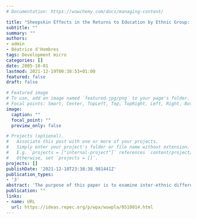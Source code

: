 ```yaml
---
# Documentation: https://wowchemy.com/docs/managing-content/

title: "Sheepskin Effects in the Returns to Education by Ethnic Group: Evidence from Northeastern Brazil"
subtitle: ""
summary: ""
authors: 
- admin
- Béatrice d'Hombres
tags: Development micro
categories: []
date: 2005-10-01
lastmod: 2021-12-19T00:38:53+01:00
featured: false
draft: false

# Featured image
# To use, add an image named `featured.jpg/png` to your page's folder.
# Focal points: Smart, Center, TopLeft, Top, TopRight, Left, Right, BottomLeft, Bottom, BottomRight.
image:
  caption: ""
  focal_point: ""
  preview_only: false

# Projects (optional).
#   Associate this post with one or more of your projects.
#   Simply enter your project's folder or file name without extension.
#   E.g. `projects = ["internal-project"]` references `content/project/deep-learning/index.md`.
#   Otherwise, set `projects = []`.
projects: []
publishDate: '2021-12-18T23:38:38.981441Z'
publication_types:
- '3'
abstract: 'The purpose of this paper is to examine inter-ethnic differences in the returns to education for the three main ethnic groups in the Metropolitan Region of Salvador (MRS), Bahia state, in Northeastern Brazil. Our results suggest that sheepskin effects take the traditional form of an additional return to the completion of a diploma for whites, whereas for blacks the additional return stems entirely from the sheepskin-like effect associated with admission to university. We show that it is possible to explain the observed pattern of inter-ethnic differences in the returns to education using a model of statistical discrimination that builds on the work of S. Lundberg and R. Startz and incorporates differences in the cost of acquiring an education that are usually associated with signaling models.'
publication: ""
links:
- name: URL
  url: https://ideas.repec.org/p/wpa/wuwpla/0510014.html
---
```

